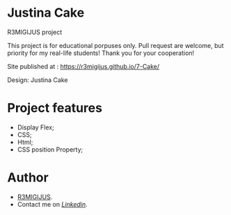# Justina Cake 

R3MIGIJUS project

This project is for educational porpuses only. Pull request are welcome, but priority for my real-life students! Thank you for your cooperation!

Site published at : https://r3migijus.github.io/7-Cake/

Design: Justina Cake

# Project features

- Display Flex;
- CSS;
- Html;
- CSS position Property;



# Author

* [R3MIGIJUS](https://github.com/R3MIGIJUS).
* Contact me on *[Linkedin](https://www.linkedin.com/in/remigijus-builys-177b16225/)*.
